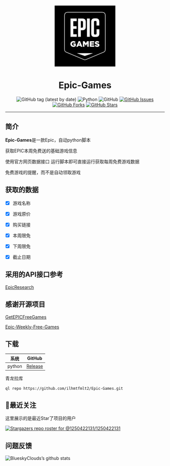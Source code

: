 <div align="center">

![](https://raw.githubusercontent.com/ilhmtfmlt2/Epic-Games/main/img/Epic.jpg)

# Epic-Games

![GitHub tag (latest by date)](https://img.shields.io/github/v/tag/ilhmtfmlt2/Epic-Games?label=version)
![Python](https://img.shields.io/badge/Python-3.9|3.8-blue)
![GitHub](https://img.shields.io/github/license/ilhmtfmlt2/Epic-Games)
[![GitHub Issues](https://img.shields.io/github/issues/ilhmtfmlt2/Epic-Games?style=flat-square)](https://github.com/ilhmtfmlt2/Epic-Games/issues)
  [![GitHub Forks](https://img.shields.io/github/forks/ilhmtfmlt2/Epic-Games?style=flat-square)](https://ilhmtfmlt2/Epic-Games/BiliBiliTool/network)
  [![GitHub Stars](https://img.shields.io/github/stars/ilhmtfmlt2/Epic-Games?style=flat-square)](https://github.com/ilhmtfmlt2/Epic-Games/stargazers)
</div>

---
## 简介

**Epic-Games**是一款Epic，自动python脚本

获取EPIC本周免费送的基础游戏信息

使用官方网页数据接口 运行脚本即可直接运行获取每周免费游戏数据

免费游戏的提醒，而不是自动领取游戏


## 获取的数据
- [x] 游戏名称
- [x] 游戏原价
- [x] 购买链接
- [x] 本周限免
- [x] 下周限免
- [x] 截止日期


## 采用的API接口参考
[EpicResearch](https://github.com/MixV2/EpicResearch)

## 感谢开源项目
[GetEPICFreeGames](https://github.com/doupoa/GetEPICFreeGames)

[Epic-Weekly-Free-Games](https://github.com/hypersport/Epic-Weekly-Free-Games)

## 下载
|   系统    |                            GitHub                            |
|:-------:|:------------------------------------------------------------:|
| python | [Release](https://github.com/ilhmtfmlt2/Epic-Games/releases) |

青龙拉库
```
ql repo https://github.com/ilhmtfmlt2/Epic-Games.git
```

## 🔭最近关注

这里展示的是最近Star了项目的用户

[![Stargazers repo roster for @1250422131/1250422131](https://reporoster.com/stars/ilhmtfmlt2/Epic-Games)](https://github.com/ilhmtfmlt2/Epic-Games/stargazers)



## 问题反馈
![BlueskyClouds’s github stats](https://github-readme-stats.vercel.app/api?username=ilhmtfmlt2&show_icons=true&theme=merko)
